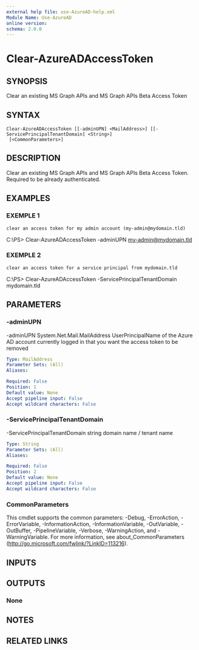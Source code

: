 ```yaml
---
external help file: use-AzureAD-help.xml
Module Name: Use-AzureAD
online version:
schema: 2.0.0
---
```


# Clear-AzureADAccessToken

## SYNOPSIS
Clear an existing MS Graph APIs and MS Graph APIs Beta Access Token

## SYNTAX

```
Clear-AzureADAccessToken [[-adminUPN] <MailAddress>] [[-ServicePrincipalTenantDomain] <String>]
 [<CommonParameters>]
```

## DESCRIPTION
Clear an existing MS Graph APIs and MS Graph APIs Beta Access Token.
Required to be already authenticated.

## EXAMPLES

### EXEMPLE 1
```
clear an access token for my admin account (my-admin@mydomain.tld)
```

C:\PS\> Clear-AzureADAccessToken -adminUPN my-admin@mydomain.tld

### EXEMPLE 2
```
clear an access token for a service principal from mydomain.tld
```

C:\PS\> Clear-AzureADAccessToken -ServicePrincipalTenantDomain mydomain.tld

## PARAMETERS

### -adminUPN
-adminUPN System.Net.Mail.MailAddress
   UserPrincipalName of the Azure AD account currently logged in that you want the access token to be removed

```yaml
Type: MailAddress
Parameter Sets: (All)
Aliases:

Required: False
Position: 1
Default value: None
Accept pipeline input: False
Accept wildcard characters: False
```

### -ServicePrincipalTenantDomain
-ServicePrincipalTenantDomain string
domain name / tenant name

```yaml
Type: String
Parameter Sets: (All)
Aliases:

Required: False
Position: 2
Default value: None
Accept pipeline input: False
Accept wildcard characters: False
```

### CommonParameters
This cmdlet supports the common parameters: -Debug, -ErrorAction, -ErrorVariable, -InformationAction, -InformationVariable, -OutVariable, -OutBuffer, -PipelineVariable, -Verbose, -WarningAction, and -WarningVariable.
For more information, see about_CommonParameters (http://go.microsoft.com/fwlink/?LinkID=113216).

## INPUTS

## OUTPUTS

### None
## NOTES

## RELATED LINKS
